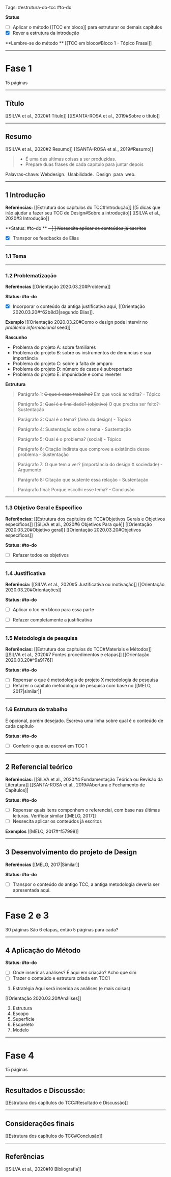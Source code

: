 Tags: #estrutura-do-tcc #to-do 

**Status**
- [ ] Aplicar o método [[TCC em bloco]] para estruturar os demais capítulos
- [x] Rever a estrutura da introdução

**Lembre-se do método **
[[TCC em bloco#Bloco 1 - Tópico Frasal]]


---
# Fase 1
15 páginas

---

## Título
[[SILVA et al., 2020#1 Título]]
[[[SANTA-ROSA et al., 2019#Sobre o título]]

---

## Resumo
[[SILVA et al., 2020#2 Resumo]]
[[SANTA-ROSA et al., 2019#Resumo]]
> * É uma das ultimas coisas a ser produzidas.
> * Prepare duas frases de cada capítulo para juntar depois

   Palavras-chave: Webdesign.  Usabilidade.  Design  para  web.
   
   -----

## 1 Introdução
**Referências:**
[[Estrutura dos capítulos do TCC#Introdução]]
[[5 dicas que irão ajudar a fazer seu TCC de Design#Sobre a introdução]]
[[SILVA et al., 2020#3 Introdução]]

**Status: #to-do ** 
~~- [ ] Nessecita aplicar os conteúdos já escritos~~
- [x] Transpor os feedbacks de Elias

---
### 1.1 Tema

----
### 1.2 Problematização
**Referências**
[[Orientação 2020.03.20#Problema]]

**Status: #to-do**
- [x] Incorporar o conteúdo da antiga justificativa aqui, [[Orientação 2020.03.20#^62b8d3|segundo Elias]].

**Exemplo**
![[Orientação 2020.03.20#Como o design pode intervir no _problema informacional_ seed]]

**Rascunho**
- Problema do projeto A: sobre familiares  
- Problema do projeto B: sobre os instrumentos de denuncias e sua importância  
- Problema do projeto C: sobre a falta de amparo  
- Problema do projeto D: número de casos é subreportado  
- Problema do projeto E: impunidade e como reverter  

**Estrutura**
> Parágrafo 1: ~~O que é esse trabalho?~~ Em que você acredita?  - Tópico

> Parágrafo 2: ~~Qual é a finalidade? (objetivo)~~ O que precisa ser feito?- Sustentação

> Parágrafo 3: Qual é o tema? (área do design) - Tópico

> Parágrafo 4: Sustentação sobre o tema - Sustentação

> Parágrafo 5: Qual é o problema? (social) - Tópico

> Parágrafo 6: Citação indireta que comprove a existência desse problema - Sustentação

> Parágrafo 7: O que tem a ver? (importância do design X sociedade) - Argumento

> Parágrafo 8: Citação que sustente essa relação - Sustentação

> Parágrafo final: Porque escolhi esse tema? - Conclusão

---
### 1.3 Objetivo Geral e Específico
**Referências:**
[[Estrutura dos capítulos do TCC#Objetivos Gerais e Objetivos específicos]]
[[SILVA et al., 2020#6 Objetivos Para quê]]
[[Orientação 2020.03.20#Objetivo geral]]
[[Orientação 2020.03.20#Objetivos específicos]] 

**Status: #to-do**
- [ ] Refazer todos os objetivos

---
### 1.4 Justificativa  
**Referência:**
[[SILVA et al., 2020#5 Justificativa ou motivação]]
[[Orientação 2020.03.20#Orientações]]

**Status: #to-do**
- [ ] Aplicar o tcc em bloco para essa parte 
- [ ] Refazer completamente a justificativa


---
### 1.5 Metodologia de pesquisa
**Referências:**
[[Estrutura dos capítulos do TCC#Materiais e Métodos]]
[[SILVA et al., 2020#7 Fontes procedimentos e etapas]]
[[Orientação 2020.03.20#^9a9176]]

**Status: #to-do**
- [ ] Repensar o que é metodologia de projeto X metodologia de pesquisa
- [ ] Refazer o capítulo metodologia de pesquisa com base no [[MELO, 2017|similar]]

---
### 1.6 Estrutura do trabalho
É opcional, porém desejado. Escreva uma linha sobre qual é o conteúdo de cada capítulo

**Status: #to-do**
- [ ] Conferir o que eu escrevi em TCC 1

---
## 2 Referencial teórico
**Referências:**
[[SILVA et al., 2020#4 Fundamentação Teórica ou Revisão da Literatura]]
[[SANTA-ROSA et al., 2019#Abertura e Fechamento de Capítulos]]

**Status: #to-do**
- [ ] Repensar quais itens componhem o referencial, com base nas últimas leituras. Verificar similar [[MELO, 2017]]
- [ ] Nessecita aplicar os conteúdos já escritos

**Exemplos**
[[MELO, 2017#^f57998]]

---
## 3 Desenvolvimento do projeto de Design
**Referências**
[[MELO, 2017|Similar]]

**Status: #to-do**
- [ ] Transpor o conteúdo do antigo TCC, a antiga metodologia deveria ser apresentada aqui.

---
# Fase 2 e 3
30 páginas
São 6 etapas, então 5 páginas para cada?

----
## 4 Aplicação do Método
**Status: #to-do**
- [ ] Onde  inserir as análises? É aqui em criação? Acho que sim
- [ ] Trazer o conteúdo e estrutura criada em TCC1 

1. Estratégia
Aqui será inserida as análises (e mais coisas)

[[Orientação 2020.03.20#Análises]]

3. Estrutura
4. Escopo
5. Superfície
6. Esqueleto
7. Modelo

 ----
 # Fase 4
 15 páginas
 
 ---
 ## Resultados e Discussão:  
[[Estrutura dos capítulos do TCC#Resultado e Discussão]]

----
## Considerações finais
[[Estrutura dos capítulos do TCC#Conclusão]]

-----
## Referências
[[SILVA et al., 2020#10 Bibliografia]]